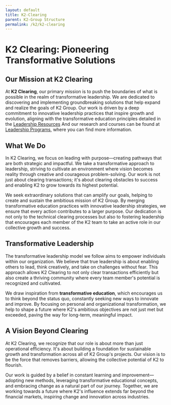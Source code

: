 ```yaml
---
layout: default
title: K2-Clearing
parent: K2-Group Structure
permalink: /k2/k2-clearing
---
```


# K2 Clearing: Pioneering Transformative Solutions

## Our Mission at K2 Clearing

At **K2 Clearing**, our primary mission is to push the boundaries of what is possible in the realm of transformative leadership. We are dedicated to discovering and implementing groundbreaking solutions that help expand and realize the goals of K2 Group. Our work is driven by a deep commitment to innovative leadership practices that inspire growth and evolution, aligning with the transformative education principles detailed in the [Leadership Resources](/leadership-resources) And our research and courses can be found at [Leadership Programs](/leadership-programs), where you can find more information.


## What We Do

In K2 Clearing, we focus on leading with purpose—creating pathways that are both strategic and impactful. We take a transformative approach to leadership, striving to cultivate an environment where vision becomes reality through creative and courageous problem-solving. Our work is not just about clearing transactions; it's about clearing obstacles to success and enabling K2 to grow towards its highest potential.

We seek extraordinary solutions that can amplify our goals, helping to create and sustain the ambitious mission of K2 Group. By merging transformative education practices with innovative leadership strategies, we ensure that every action contributes to a larger purpose. Our dedication is not only to the technical clearing processes but also to fostering leadership that encourages each member of the K2 team to take an active role in our collective growth and success.

## Transformative Leadership

The transformative leadership model we follow aims to empower individuals within our organization. We believe that true leadership is about enabling others to lead, think creatively, and take on challenges without fear. This approach allows K2 Clearing to not only clear transactions efficiently but also create a thriving community where every team member's potential is recognized and cultivated.

We draw inspiration from **transformative education**, which encourages us to think beyond the status quo, constantly seeking new ways to innovate and improve. By focusing on personal and organizational transformation, we help to shape a future where K2's ambitious objectives are not just met but exceeded, paving the way for long-term, meaningful impact.

## A Vision Beyond Clearing

At K2 Clearing, we recognize that our role is about more than just operational efficiency. It's about building a foundation for sustainable growth and transformation across all of K2 Group's projects. Our vision is to be the force that removes barriers, allowing the collective potential of K2 to flourish.

Our work is guided by a belief in constant learning and improvement—adopting new methods, leveraging transformative educational concepts, and embracing change as a natural part of our journey. Together, we are working towards a future where K2's influence extends far beyond the financial markets, inspiring change and innovation across industries.
